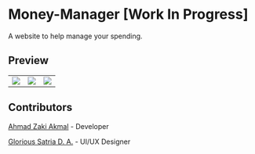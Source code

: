 # Money-Manager [Work In Progress]

A website to help manage your spending.

## Preview

<table>
  <tr>
    <td>
      <img src="https://user-images.githubusercontent.com/87590846/194038809-967d8d6b-0c8b-4624-a9b4-4964aa06b876.png" />
    </td>
    <td>
      <img src="https://user-images.githubusercontent.com/87590846/194038144-6b49535c-9ec3-4a35-a852-2d1601b56782.png" />
    </td>
    <td>
      <img src="https://user-images.githubusercontent.com/87590846/194038340-5dd1d567-8e7f-495e-8586-051dce32bea2.png" />
    </td>
  </tr>
</table>



## Contributors

[Ahmad Zaki Akmal](https://github.com/ahmadzaki2975) - Developer

[Glorious Satria D. A.](https://github.com/Satria2133) - UI/UX Designer
